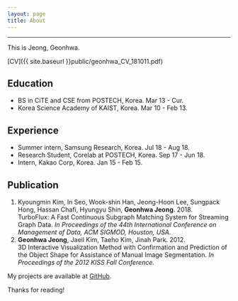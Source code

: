 ```yaml
---
layout: page
title: About
---
```

-------------------------------------------------------
<p class="message">
  This is Jeong, Geonhwa.
</p>

[CV]({{ site.baseurl }}public/geonhwa_CV_181011.pdf)



## Education

* BS in CiTE and CSE from POSTECH, Korea. Mar 13 - Cur. 
* Korea Science Academy of KAIST, Korea. Mar 10 - Feb 13.

## Experience

* Summer intern, Samsung Research, Korea. Jul 18 - Aug 18.
* Research Student, Corelab at POSTECH, Korea. Sep 17 - Jun 18.
* Intern, Kakao Corp, Korea. Jan 15 - Feb 15.

## Publication

1. Kyoungmin Kim, In Seo, Wook-shin Han, Jeong-Hoon Lee, Sungpack Hong, Hassan Chafi, Hyungyu Shin, **Geonhwa Jeong**. 2018.  
TurboFlux: A Fast Continuous Subgraph Matching System for Streaming Graph Data. *In Proceedings of the 44th International Conference on Management of Data, ACM SIGMOD, Houston, USA.*
2. **Geonhwa Jeong**, Jaeil Kim, Taeho Kim, Jinah Park. 2012.  
3D Interactive Visualization Method with Confirmation and Prediction of the Object Shape for Assistance of Manual Image Segmentation. *In Proceedings of the 2012 KISS Fall Conference.*



My projects are available at [GitHub](https://github.com/ghjeong12).

Thanks for reading!

